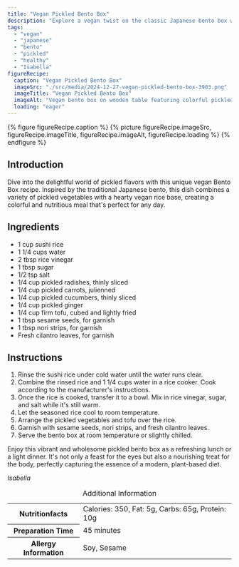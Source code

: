```yaml
---
title: "Vegan Pickled Bento Box"
description: "Explore a vegan twist on the classic Japanese bento box with this pickled delight, featuring a variety of vegetables and seasoned rice."
tags:
  - "vegan"
  - "japanese"
  - "bento"
  - "pickled"
  - "healthy"
  - "Isabella"
figureRecipe: 
  caption: "Vegan Pickled Bento Box"
  imageSrc: "./src/media/2024-12-27-vegan-pickled-bento-box-3903.png"
  imageTitle: "Vegan Pickled Bento Box"
  imageAlt: "Vegan bento box on wooden table featuring colorful pickled vegetables, fried tofu, sushi rice, sesame seeds, nori strips, and fresh cilantro."
  loading: "eager"
---
```


{% figure figureRecipe.caption %}
{% picture figureRecipe.imageSrc, figureRecipe.imageTitle, figureRecipe.imageAlt, figureRecipe.loading %}
{% endfigure %}

## Introduction

Dive into the delightful world of pickled flavors with this unique vegan Bento Box recipe. Inspired by the traditional Japanese bento, this dish combines a variety of pickled vegetables with a hearty vegan rice base, creating a colorful and nutritious meal that's perfect for any day.

## Ingredients

- 1 cup sushi rice
- 1 1/4 cups water
- 2 tbsp rice vinegar
- 1 tbsp sugar
- 1/2 tsp salt
- 1/4 cup pickled radishes, thinly sliced
- 1/4 cup pickled carrots, julienned
- 1/4 cup pickled cucumbers, thinly sliced
- 1/4 cup pickled ginger
- 1/4 cup firm tofu, cubed and lightly fried
- 1 tbsp sesame seeds, for garnish
- 1 tbsp nori strips, for garnish
- Fresh cilantro leaves, for garnish

## Instructions

1. Rinse the sushi rice under cold water until the water runs clear.
2. Combine the rinsed rice and 1 1/4 cups water in a rice cooker. Cook according to the manufacturer's instructions.
3. Once the rice is cooked, transfer it to a bowl. Mix in rice vinegar, sugar, and salt while it's still warm.
4. Let the seasoned rice cool to room temperature.
5. Arrange the pickled vegetables and tofu over the rice.
6. Garnish with sesame seeds, nori strips, and fresh cilantro leaves.
7. Serve the bento box at room temperature or slightly chilled.

Enjoy this vibrant and wholesome pickled bento box as a refreshing lunch or a light dinner. It's not only a feast for the eyes but also a nourishing treat for the body, perfectly capturing the essence of a modern, plant-based diet.

*Isabella*

<table><caption class='sr-only'>Additional Information</caption><tr><th>Nutritionfacts</th><td>Calories: 350, Fat: 5g, Carbs: 65g, Protein: 10g&nbsp;</td></tr><tr><th>Preparation Time</th><td>45 minutes&nbsp;</td></tr><tr><th>Allergy Information</th><td>Soy, Sesame&nbsp;</td></tr></table>

